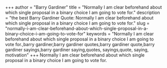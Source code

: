 +++
author = "Barry Gardiner"
title = "Normally I am clear beforehand about which single proposal in a binary choice I am going to vote for."
description = "the best Barry Gardiner Quote: Normally I am clear beforehand about which single proposal in a binary choice I am going to vote for."
slug = "normally-i-am-clear-beforehand-about-which-single-proposal-in-a-binary-choice-i-am-going-to-vote-for"
keywords = "Normally I am clear beforehand about which single proposal in a binary choice I am going to vote for.,barry gardiner,barry gardiner quotes,barry gardiner quote,barry gardiner sayings,barry gardiner saying,quotes, sayings,quote, saying, motivation"
+++
Normally I am clear beforehand about which single proposal in a binary choice I am going to vote for.
